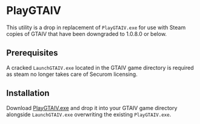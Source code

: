 # PlayGTAIV

This utility is a drop in replacement of `PlayGTAIV.exe` for use with Steam copies of GTAIV that have been downgraded to 1.0.8.0 or below.

## Prerequisites

A cracked `LaunchGTAIV.exe` located in the GTAIV game directory is required as steam no longer takes care of Securom licensing.

## Installation

Download [PlayGTAIV.exe](https://github.com/jfoster/PlayGTAIV/releases) and drop it into your GTAIV game directory alongside `LaunchGTAIV.exe` overwriting the existing `PlayGTAIV.exe`.
